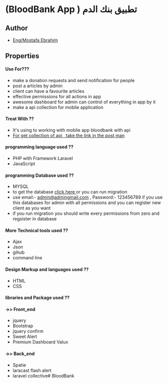 
#            (BloodBank App )           تطبيق  بنك الدم  



## Author

- [Eng/Mostafa Ebrahim](https://www.github.com/Mostafa1712002)

  
## Properties

#### Use For???
- make a donation requests and send notification for people
- post a articles by admin 
- client can have a favourite articles 
-  effective permissions for all actions in app 
-  awesome dashboard for admin can control of everything in app by it 
- make a api collection for moblie application 


#### Treat With ??

- It's using to working with moblie app bloodbank with  api
- [For get collection  of api , take the link in the post man ](https://www.getpostman.com/collections/dd079979655543a7d0c3)

 #### programming language used ??
- PHP with Framework Laravel 
- JavaScript
 #### programming Database used ??
 - MYSQL
 - to get the database [ click  here  ](https://drive.google.com/file/d/1Rig2xn_WHTF6YSzAEyoHLg3SNicKVm1F/view?usp=sharing) or you can run migration 
 - use email:- admin@admingmail.com , Password:- 123456789 if you use this databases for admin  with all permissions and you can register new client as you want 
 - if you run migration you should write every permissions from zero and regsister in database 

 #### More Technical tools  used ??
- Ajax 
- Json 
- gihub
- command line

 #### Design  Markup and languages used  ??

  - HTML 
  - CSS
 #### libraries  and Package   used  ??
 #### ->> Front_end 
  - jquery 
  - Bootstrap
  - jquery confirm 
  - Sweet Alert 
  - Premium Dashboard Valux 
#### ->> Back_end 
  - Spatie 
  - laracast flash alert 
  - laravel collective# BloodBank
